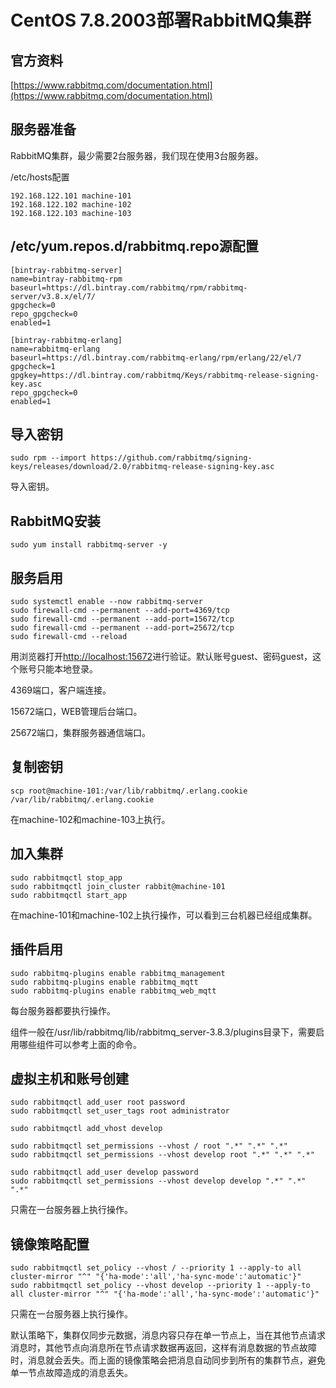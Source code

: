 # CentOS 7.8.2003部署RabbitMQ集群

## 官方资料

[https://www.rabbitmq.com/documentation.html](https://www.rabbitmq.com/documentation.html)

## 服务器准备

RabbitMQ集群，最少需要2台服务器，我们现在使用3台服务器。

/etc/hosts配置

``` text
192.168.122.101 machine-101
192.168.122.102 machine-102
192.168.122.103 machine-103
```

## /etc/yum.repos.d/rabbitmq.repo源配置

``` text
[bintray-rabbitmq-server]
name=bintray-rabbitmq-rpm
baseurl=https://dl.bintray.com/rabbitmq/rpm/rabbitmq-server/v3.8.x/el/7/
gpgcheck=0
repo_gpgcheck=0
enabled=1

[bintray-rabbitmq-erlang]
name=rabbitmq-erlang
baseurl=https://dl.bintray.com/rabbitmq-erlang/rpm/erlang/22/el/7
gpgcheck=1
gpgkey=https://dl.bintray.com/rabbitmq/Keys/rabbitmq-release-signing-key.asc
repo_gpgcheck=0
enabled=1
```

## 导入密钥

``` shell
sudo rpm --import https://github.com/rabbitmq/signing-keys/releases/download/2.0/rabbitmq-release-signing-key.asc
```

导入密钥。

## RabbitMQ安装

``` shell
sudo yum install rabbitmq-server -y
```

## 服务启用

``` shell
sudo systemctl enable --now rabbitmq-server
sudo firewall-cmd --permanent --add-port=4369/tcp
sudo firewall-cmd --permanent --add-port=15672/tcp
sudo firewall-cmd --permanent --add-port=25672/tcp
sudo firewall-cmd --reload
```

用浏览器打开[http://localhost:15672](http://localhost:15672)进行验证。默认账号guest、密码guest，这个账号只能本地登录。

4369端口，客户端连接。

15672端口，WEB管理后台端口。

25672端口，集群服务器通信端口。

## 复制密钥

``` shell
scp root@machine-101:/var/lib/rabbitmq/.erlang.cookie /var/lib/rabbitmq/.erlang.cookie
```

在machine-102和machine-103上执行。

## 加入集群

``` shell
sudo rabbitmqctl stop_app
sudo rabbitmqctl join_cluster rabbit@machine-101
sudo rabbitmqctl start_app
```

在machine-101和machine-102上执行操作，可以看到三台机器已经组成集群。

## 插件启用

``` shell
sudo rabbitmq-plugins enable rabbitmq_management
sudo rabbitmq-plugins enable rabbitmq_mqtt
sudo rabbitmq-plugins enable rabbitmq_web_mqtt
```

每台服务器都要执行操作。

组件一般在/usr/lib/rabbitmq/lib/rabbitmq_server-3.8.3/plugins目录下，需要启用哪些组件可以参考上面的命令。

## 虚拟主机和账号创建

``` shell
sudo rabbitmqctl add_user root password
sudo rabbitmqctl set_user_tags root administrator

sudo rabbitmqctl add_vhost develop

sudo rabbitmqctl set_permissions --vhost / root ".*" ".*" ".*"
sudo rabbitmqctl set_permissions --vhost develop root ".*" ".*" ".*"

sudo rabbitmqctl add_user develop password
sudo rabbitmqctl set_permissions --vhost develop develop ".*" ".*" ".*"
```

只需在一台服务器上执行操作。

## 镜像策略配置

``` shell
sudo rabbitmqctl set_policy --vhost / --priority 1 --apply-to all cluster-mirror "^" "{'ha-mode':'all','ha-sync-mode':'automatic'}"
sudo rabbitmqctl set_policy --vhost develop --priority 1 --apply-to all cluster-mirror "^" "{'ha-mode':'all','ha-sync-mode':'automatic'}"
```

只需在一台服务器上执行操作。

默认策略下，集群仅同步元数据，消息内容只存在单一节点上，当在其他节点请求消息时，其他节点向消息所在节点请求数据再返回，这样有消息数据的节点故障时，消息就会丢失。而上面的镜像策略会把消息自动同步到所有的集群节点，避免单一节点故障造成的消息丢失。
